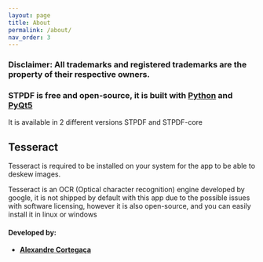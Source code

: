 ```yaml
---
layout: page
title: About
permalink: /about/
nav_order: 3
---
```


### Disclaimer: All trademarks and registered trademarks are the property of their respective owners.


### STPDF is free and open-source, it is built with [Python]() and [PyQt5]()
It is available in 2 different versions STPDF and STPDF-core


## Tesseract

Tesseract is required to be installed on your system for the app to be able to deskew images.

Tesseract is an OCR (Optical character recognition) engine developed by google, it is not shipped by default with this app due to the possible issues with software licensing, however it is also open-source, and you can easily install it in linux or windows


#### Developed by:
 * **[Alexandre Cortegaça](https://github.com/hallowf)**
